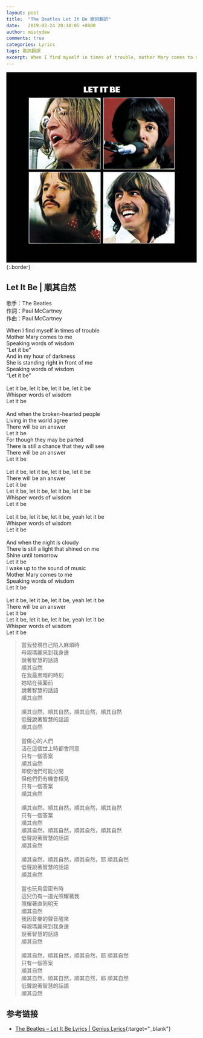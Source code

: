 ```yaml
---
layout: post
title:  "The Beatles Let It Be 歌詞翻訳"
date:   2019-02-24 20:10:05 +0800
author: mistydew
comments: true
categories: Lyrics
tags: 歌詞翻訳
excerpt: When I find myself in times of trouble, mother Mary comes to me, speaking words of wisdom, Let it be.
---
```

![Let It Be](/assets/images/cover/misc/Let%20It%20Be.jpg){:.border}

## Let It Be | 順其自然

歌手：The Beatles<br>
作詞：Paul McCartney<br>
作曲：Paul McCartney

<div class="lyric-original">
<p>
When I find myself in times of trouble<br>
Mother Mary comes to me<br>
Speaking words of wisdom<br>
“Let it be”<br>
And in my hour of darkness<br>
She is standing right in front of me<br>
Speaking words of wisdom<br>
“Let it be”<br>
<br>
Let it be, let it be, let it be, let it be<br>
Whisper words of wisdom<br>
Let it be<br>
<br>
And when the broken-hearted people<br>
Living in the world agree<br>
There will be an answer<br>
Let it be<br>
For though they may be parted<br>
There is still a chance that they will see<br>
There will be an answer<br>
Let it be<br>
<br>
Let it be, let it be, let it be, let it be<br>
There will be an answer<br>
Let it be<br>
Let it be, let it be, let it be, let it be<br>
Whisper words of wisdom<br>
Let it be<br>
<br>
Let it be, let it be, let it be, yeah let it be<br>
Whisper words of wisdom<br>
Let it be<br>
<br>
And when the night is cloudy<br>
There is still a light that shined on me<br>
Shine until tomorrow<br>
Let it be<br>
I wake up to the sound of music<br>
Mother Mary comes to me<br>
Speaking words of wisdom<br>
Let it be<br>
<br>
Let it be, let it be, let it be, yeah let it be<br>
There will be an answer<br>
Let it be<br>
Let it be, let it be, let it be, yeah let it be<br>
Whisper words of wisdom<br>
Let it be
</p>
</div>

<div class="lyric-translation">
<blockquote>
當我發現自己陷入麻煩時<br>
母親瑪麗來到我身邊<br>
說著智慧的話語<br>
順其自然<br>
在我最黑暗的時刻<br>
她站在我面前<br>
說著智慧的話語<br>
順其自然<br>
<br>
順其自然，順其自然，順其自然，順其自然<br>
低聲說著智慧的話語<br>
順其自然<br>
<br>
當傷心的人們<br>
活在這個世上時都會同意<br>
只有一個答案<br>
順其自然<br>
即使他們可能分開<br>
但他們仍有機會相見<br>
只有一個答案<br>
順其自然<br>
<br>
順其自然，順其自然，順其自然，順其自然<br>
只有一個答案<br>
順其自然<br>
順其自然，順其自然，順其自然，順其自然<br>
低聲說著智慧的話語<br>
順其自然<br>
<br>
順其自然，順其自然，順其自然，耶 順其自然<br>
低聲說著智慧的話語<br>
順其自然<br>
<br>
當也玩烏雲密布時<br>
這兒仍有一道光照耀著我<br>
照耀著直到明天<br>
順其自然<br>
我因音樂的聲音醒來<br>
母親瑪麗來到我身邊<br>
說著智慧的話語<br>
順其自然<br>
<br>
順其自然，順其自然，順其自然，耶 順其自然<br>
只有一個答案<br>
順其自然<br>
順其自然，順其自然，順其自然，耶 順其自然<br>
低聲說著智慧的話語<br>
順其自然
</blockquote>
</div>

## 参考链接

* [The Beatles – Let It Be Lyrics \| Genius Lyrics](https://genius.com/The-beatles-let-it-be-lyrics){:target="_blank"}
